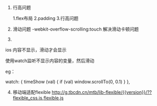 1. 行高问题

	1.flex布局
	2.padding
	3.行高问题
	
2. 滑动问题
-webkit-overflow-scrolling:touch 解决滑动卡顿问题

3.
ios 内容不显示，滑动才会显示

使用watch监听不显示内容的变量，然后滑动

eg：

watch: {
  timeShow (val) {
    if (val) window.scrollTo(0, 0.1)
  }
},

4. 移动端适配flexible
http://g.tbcdn.cn/mtb/lib-flexible/{{version}}/??flexible_css.js,flexible.js

